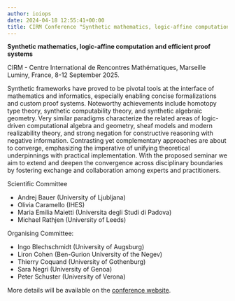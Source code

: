 ```yaml
---
author: ioiops
date: 2024-04-18 12:55:41+00:00
title: CIRM Conference "Synthetic mathematics, logic-affine computation and efficient proof systems"
---
```


**Synthetic mathematics, logic-affine computation and efficient proof systems**

CIRM - Centre International de Rencontres Mathématiques, Marseille Luminy, France, 8-12 September 2025.

Synthetic frameworks have proved to be pivotal tools at the interface of mathematics and informatics, especially enabling concise formalizations and custom proof systems. Noteworthy achievements include homotopy type theory, synthetic computability theory, and synthetic algebraic geometry. Very similar paradigms characterize the related areas of logic-driven computational algebra and geometry, sheaf models and modern realizability theory, and strong negation for constructive reasoning with negative information. Contrasting yet complementary approaches are about to converge, emphasizing the imperative of unifying theoretical underpinnings with practical implementation. With the proposed seminar we aim to extend and deepen the convergence across disciplinary boundaries by fostering exchange and collaboration among experts and practitioners.

Scientific Committee
- Andrej Bauer (University of Ljubljana)
- Olivia Caramello (IHES)
- Maria Emilia Maietti (Universita degli Studi di Padova)
- Michael Rathjen (University of Leeds)

Organising Committee:
- Ingo Blechschmidt (University of Augsburg)
- Liron Cohen (Ben-Gurion University of the Negev)
- Thierry Coquand (University of Gothenburg)
- Sara Negri (University of Genoa)
- Peter Schuster (University of Verona)

More details will be available on the [conference website](https://conferences.cirm-math.fr/3377.html).
